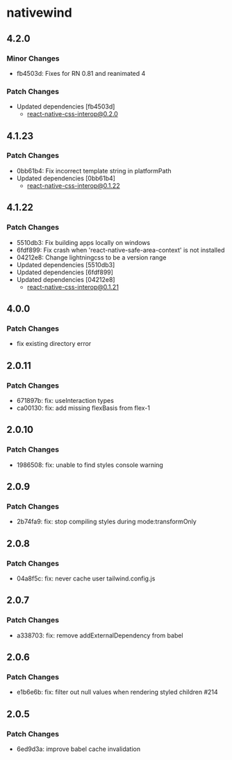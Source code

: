 # nativewind

## 4.2.0

### Minor Changes

- fb4503d: Fixes for RN 0.81 and reanimated 4

### Patch Changes

- Updated dependencies [fb4503d]
  - react-native-css-interop@0.2.0

## 4.1.23

### Patch Changes

- 0bb61b4: Fix incorrect template string in platformPath
- Updated dependencies [0bb61b4]
  - react-native-css-interop@0.1.22

## 4.1.22

### Patch Changes

- 5510db3: Fix building apps locally on windows
- 6fdf899: Fix crash when 'react-native-safe-area-context' is not installed
- 04212e8: Change lightningcss to be a version range
- Updated dependencies [5510db3]
- Updated dependencies [6fdf899]
- Updated dependencies [04212e8]
  - react-native-css-interop@0.1.21

## 4.0.0

### Patch Changes

- fix existing directory error

## 2.0.11

### Patch Changes

- 671897b: fix: useInteraction types
- ca00130: fix: add missing flexBasis from flex-1

## 2.0.10

### Patch Changes

- 1986508: fix: unable to find styles console warning

## 2.0.9

### Patch Changes

- 2b74fa9: fix: stop compiling styles during mode:transformOnly

## 2.0.8

### Patch Changes

- 04a8f5c: fix: never cache user tailwind.config.js

## 2.0.7

### Patch Changes

- a338703: fix: remove addExternalDependency from babel

## 2.0.6

### Patch Changes

- e1b6e6b: fix: filter out null values when rendering styled children #214

## 2.0.5

### Patch Changes

- 6ed9d3a: improve babel cache invalidation
